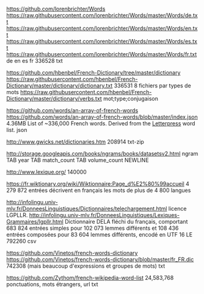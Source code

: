 https://github.com/lorenbrichter/Words
https://raw.githubusercontent.com/lorenbrichter/Words/master/Words/de.txt
https://raw.githubusercontent.com/lorenbrichter/Words/master/Words/en.txt
https://raw.githubusercontent.com/lorenbrichter/Words/master/Words/es.txt
https://raw.githubusercontent.com/lorenbrichter/Words/master/Words/fr.txt
de
en
es
fr 336528
txt

https://github.com/hbenbel/French-Dictionary/tree/master/dictionary
https://raw.githubusercontent.com/hbenbel/French-Dictionary/master/dictionary/dictionary.txt
336531
8 fichiers par types de mots
https://raw.githubusercontent.com/hbenbel/French-Dictionary/master/dictionary/verbs.txt
mot;type;conjugaison

https://github.com/words/an-array-of-french-words
https://github.com/words/an-array-of-french-words/blob/master/index.json
4.36MB
List of ~336,000 French words. Derived from the [Letterpress](https://github.com/lorenbrichter/Words) word list.
json


http://www.gwicks.net/dictionaries.htm
208914
txt-zip

http://storage.googleapis.com/books/ngrams/books/datasetsv2.html
ngram TAB year TAB match_count TAB volume_count NEWLINE

http://www.lexique.org/
140000

https://fr.wiktionary.org/wiki/Wiktionnaire:Page_d%E2%80%99accueil
4 279 872 entrées décrivent en français les mots de plus de 4 800 langues

http://infolingu.univ-mlv.fr/DonneesLinguistiques/Dictionnaires/telechargement.html
 licence LGPLLR.
http://infolingu.univ-mlv.fr/DonneesLinguistiques/Lexiques-Grammaires/lgpllr.html
Dictionnaire DELA fléchi du français, comportant 683 824 entrées simples pour 102 073 lemmes différents et 108 436 entrées composées pour 83 604 lemmes différents, encodé en UTF 16 LE
792260
csv

https://github.com/Vinetos/french-words-dictionary
https://github.com/Vinetos/french-words-dictionary/blob/master/fr_FR.dic
742308 (mais beaucoup d'expressions et groupes de mots)
txt

https://github.com/Zythom/french-wikipedia-word-list
24,583,768
ponctuations, mots étrangers, url
txt
